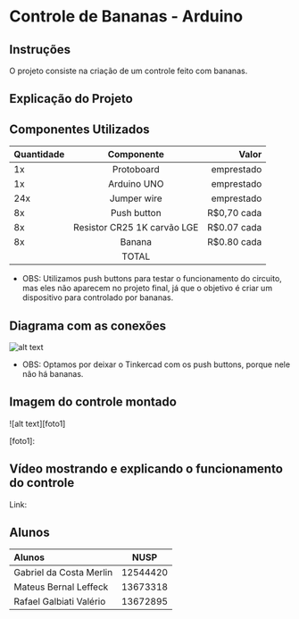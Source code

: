# Controle de Bananas - Arduino

## Instruções

O projeto consiste na criação de um controle feito com bananas.

## Explicação do Projeto



## Componentes Utilizados

| Quantidade |         Componente          |    Valor    |
| :--------- |:--------------------------: | ----------: |
| 1x         | Protoboard                  | emprestado  |
| 1x         | Arduino UNO                 | emprestado  |
| 24x        | Jumper wire                 | emprestado  |
| 8x         | Push button                 | R$0,70 cada |
| 8x         | Resistor CR25 1K carvão LGE | R$0.07 cada |
| 8x         | Banana                      | R$0.80 cada |
|            |         TOTAL               |             |

* OBS: Utilizamos push buttons para testar o funcionamento do circuito, mas eles não aparecem no projeto final, já que o objetivo é criar um dispositivo para controlado por bananas.

## Diagrama com as conexões

![alt text][foto2]

[foto2]: https://i.imgur.com/wLgtLHg.png

* OBS: Optamos por deixar o Tinkercad com os push buttons, porque nele não há bananas.

## Imagem do controle montado

![alt text][foto1]

[foto1]: 

## Vídeo mostrando e explicando o funcionamento do controle

Link:

## Alunos

|         Alunos          |   NUSP    |
| :---------------------- | :-------: |
| Gabriel da Costa Merlin |  12544420 |
| Mateus Bernal Leffeck   |  13673318 |
| Rafael Galbiati Valério |  13672895 |
